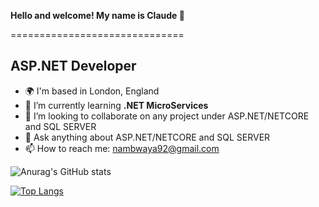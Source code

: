 ****Hello and welcome! My name is Claude 👋**** 

==============================

ASP.NET Developer
-------------

- 🌍  I'm based in London, England
- 🌱 I’m currently learning **.NET MicroServices**
- 👯 I’m looking to collaborate on any project under ASP.NET/NETCORE and SQL SERVER
- 💬 Ask anything about ASP.NET/NETCORE and SQL SERVER
- 📫 How to reach me: nambwaya92@gmail.com


![Anurag's GitHub stats](https://github-readme-stats.vercel.app/api?username=ClaudeNambwaya&show_icons=true&theme=radical)


[![Top Langs](https://github-readme-stats.vercel.app/api/top-langs/?username=ClaudeNambwaya&layout=compact&theme=radical)](https://github.com/ClaudeNambwaya/github-readme-stats)
